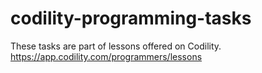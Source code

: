 # codility-programming-tasks
These tasks are part of lessons offered on Codility. https://app.codility.com/programmers/lessons
